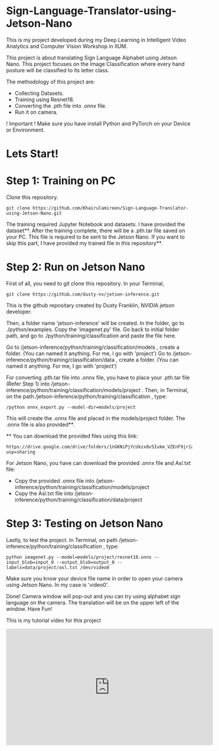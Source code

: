 # Sign-Language-Translator-using-Jetson-Nano


This is my project developed during my Deep Learning in Intelligent Video Analytics and Computer Vision Workshop in IIUM.

This project is about translating Sign Language Alphabet using Jetson Nano.
This project focuses on the Image Classification where every hand posture will be classified to its letter class.

The methodology of this project are:
- Collecting Datasets.
- Training using Resnet18.
- Converting the .pth file into .onnx file.
- Run it on camera.

! Important !
Make sure you have install Python and PyTorch on your Device or Environment.

# Lets Start!
# Step 1: Training on PC
Clone this repository.
```
git clone https://github.com/Khairulamireen/Sign-Language-Translator-using-Jetson-Nano.git
```
The training required Jupyter Notebook and datasets. I have provided the dataset**. After the training complete, there will be a .pth.tar file saved on your PC. This file is required to be sent to the Jetson Nano. 
If you want to skip this part, I have provided my trained file in this repository**.

# Step 2: Run on Jetson Nano
First of all, you need to git clone this repository. In your Terminal,
```
git clone https://github.com/dusty-nv/jetson-inference.git
```
This is the github repositary created by Dusty Franklin, NVIDIA jetson developer. 

Then, a folder name 'jetson-inference' will be created. In the folder, go to ./python/examples.
Copy the 'imagenet.py' file.
Go back to initial folder path, and go to ./python/training/classification and paste the file here.

Go to /jetson-inference/python/training/classification/models , create a folder. (You can named it anything. For me, I go with 'project')
Go to /jetson-inference/python/training/classification/data , create a folder. (You can named it anything. For me, I go with 'project')

For converting .pth.tar file into .onnx file, you have to place your .pth.tar file (Refer Step 1) into /jetson-inference/python/training/classification/models/project . Then, in Terminal, on the path /jetson-inference/python/training/classification , type: 
```
/python onnx_export.py --model-dir=models/project
```
This will create the .onnx file and placed in the models/project folder. 
The .onnx file is also provided**.

** You can download the provided files using this link:
```
https://drive.google.com/drive/folders/1nGKNiPjYcUkzx8v5Iukm_VZEnF9jr1a_?usp=sharing
```
For Jetson Nano, you have can download the provided .onnx file and Asl.txt file:
- Copy the provided .onnx file into /jetson-inference/python/training/classification/models/project
- Copy the Asl.txt file into /jetson-inference/python/training/classification/data/project

# Step 3: Testing on Jetson Nano
Lastly, to test the project. In Terminal, on path /jetson-inference/python/training/classification , type: 
```
python imagenet.py --model=models/project/resnet18.onnx --input_blob=input_0 --output_blob=output_0 --labels=data/project/asl.txt /dev/video0
```
Make sure you know your device file name in order to open your camera using Jetson Nano. In my case is 'video0'.

Done! Camera window will pop-out and you can try using alphabet sign language on the camera. The translation will be on the upper left of the window.
Have Fun!

This is my tutorial video for this project
<iframe width="560" height="315" src="https://www.youtube.com/embed/QS89De_38-k" title="YouTube video player" frameborder="0" allow="accelerometer; autoplay; clipboard-write; encrypted-media; gyroscope; picture-in-picture" allowfullscreen></iframe>
